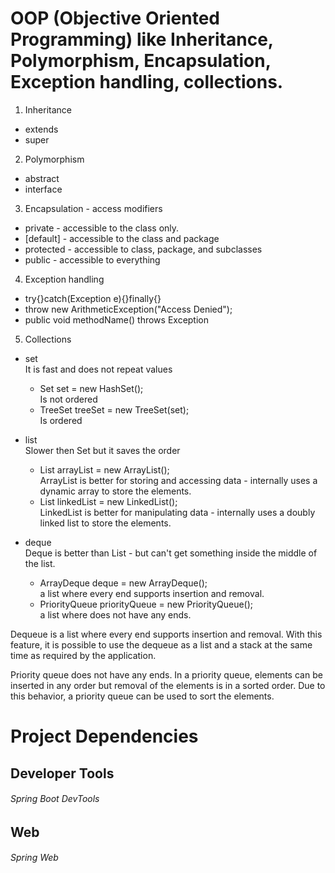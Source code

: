 # OOP (Objective Oriented Programming) like Inheritance, Polymorphism, Encapsulation, Exception handling, collections.

  1. Inheritance  
  * extends  
  * super  

  2. Polymorphism  
  * abstract  
  * interface  

  3. Encapsulation - access modifiers  
  * private - accessible to the class only.  
  * [default] - accessible to the class and package  
  * protected - accessible to class, package, and subclasses  
  * public - accessible to everything  

  4. Exception handling  
  * try{}catch(Exception e){}finally{}  
  * throw new ArithmeticException("Access Denied");  
  * public void methodName() throws Exception  

  5. Collections
  * set  
    It is fast and does not repeat values  
    * Set<Integer> set = new HashSet<Integer>();   
    Is not ordered  
    * TreeSet<Integer> treeSet = new TreeSet<Integer>(set);  
     Is ordered  
  
  * list  
    Slower then Set but it saves the order  
    * List<Integer> arrayList = new ArrayList<Integer>();  
    ArrayList is better for storing and accessing data - internally uses a dynamic array to store the elements.  
    * List<Integer> linkedList = new LinkedList<Integer>();  
    LinkedList is better for manipulating data - internally uses a doubly linked list to store the elements.   
  
  * deque  
  Deque is better than List - but can't get something inside the middle of the list.  
    * ArrayDeque<Integer> deque = new ArrayDeque<Integer>();  
    a list where every end supports insertion and removal. 
    * PriorityQueue<Integer> priorityQueue = new PriorityQueue<Integer>();  
    a list where does not have any ends.  


Dequeue is a list where every end supports insertion and removal.
With this feature, it is possible to use the dequeue as a list and a stack at the same time as required by the application.

Priority queue does not have any ends.
In a priority queue, elements can be inserted in any order but removal of the elements is in a sorted order.
Due to this behavior, a priority queue can be used to sort the elements.


# Project Dependencies

## Developer Tools  
###### Spring Boot DevTools

## Web  
###### Spring Web
